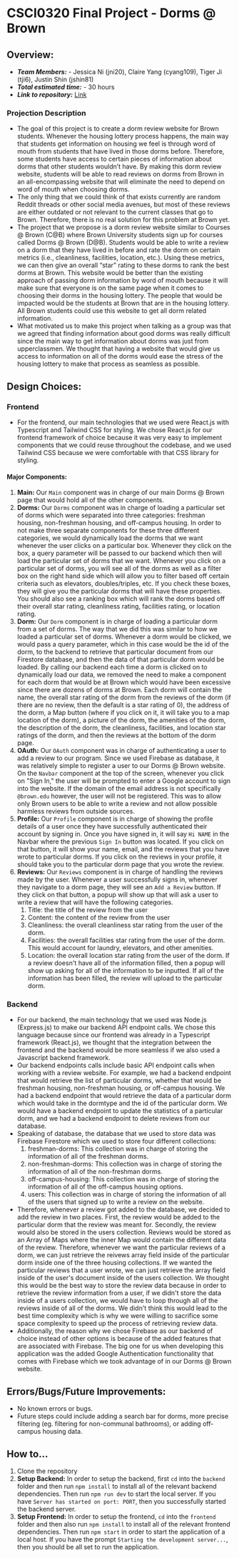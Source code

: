 # CSCI0320 Final Project - Dorms @ Brown

## Overview:

-   **_Team Members:_** - Jessica Ni (jni20), Claire Yang (cyang109), Tiger Ji (tji6), Justin Shin (jshin81)
-   **_Total estimated time:_**  - 30 hours
-   **_Link to repository:_** [Link](https://github.com/Dorms-Brown/Dorms-Brown)

### Projection Description

-   The goal of this project is to create a dorm review website for Brown students. Whenever the housing lottery process happens, the main way that students get information on housing we feel is through word of mouth from students that have lived in those dorms before. Therefore, some students have access to certain pieces of information about dorms that other students wouldn’t have. By making this dorm review website, students will be able to read reviews on dorms from Brown in an all-encompassing website that will eliminate the need to depend on word of mouth when choosing dorms.
-   The only thing that we could think of that exists currently are random Reddit threads or other social media avenues, but most of these reviews are either outdated or not relevant to the current classes that go to Brown. Therefore, there is no real solution for this problem at Brown yet.
-   The project that we propose is a dorm review website similar to Courses @ Brown (C@B) where Brown University students sign up for courses called Dorms @ Brown (D@B). Students would be able to write a review on a dorm that they have lived in before and rate the dorm on certain metrics (i.e., cleanliness, facilities, location, etc.). Using these metrics, we can then give an overall “star” rating to these dorms to rank the best dorms at Brown. This website would be better than the existing approach of passing dorm information by word of mouth because it will make sure that everyone is on the same page when it comes to choosing their dorms in the housing lottery. The people that would be impacted would be the students at Brown that are in the housing lottery. All Brown students could use this website to get all dorm related information.
-   What motivated us to make this project when talking as a group was that we agreed that finding information about good dorms was really difficult since the main way to get information about dorms was just from upperclassmen. We thought that having a website that would give us access to information on all of the dorms would ease the stress of the housing lottery to make that process as seamless as possible.

## Design Choices:

### Frontend

-   For the frontend, our main technologies that we used were React.js with Typescript and Tailwind CSS for styling. We chose React.js for our frontend framework of choice because it was very easy to implement components that we could reuse throughout the codebase, and we used Tailwind CSS because we were comfortable with that CSS library for styling.

#### Major Components:

1. **Main:** Our `Main` component was in charge of our main Dorms @ Brown page that would hold all of the other components.
2. **Dorms:** Our `Dorms` component was in charge of loading a particular set of dorms which were separated into three categories: freshman housing, non-freshman housing, and off-campus housing. In order to not make three separate components for these three different categories, we would dynamically load the dorms that we want whenever the user clicks on a particular box. Whenever they click on the box, a query parameter will be passed to our backend which then will load the particular set of dorms that we want. Whenever you click on a particular set of dorms, you will see all of the dorms as well as a filter box on the right hand side which will allow you to filter based off certain criteria such as elevators, doubles/triples, etc. If you check these boxes, they will give you the particular dorms that will have these properties. You should also see a ranking box which will rank the dorms based off their overall star rating, cleanliness rating, facilities rating, or location rating.
3. **Dorm:** Our `Dorm` component is in charge of loading a particular dorm from a set of dorms. The way that we did this was similar to how we loaded a particular set of dorms. Whenever a dorm would be clicked, we would pass a query parameter, which in this case would be the id of the dorm, to the backend to retrieve that particular document from our Firestore database, and then the data of that particular dorm would be loaded. By calling our backend each time a dorm is clicked on to dynamically load our data, we removed the need to make a component for each dorm that would be at Brown which would have been excessive since there are dozens of dorms at Brown. Each dorm will contain the name, the overall star rating of the dorm from the reviews of the dorm (if there are no review, then the default is a star rating of 0), the address of the dorm, a Map button (where if you click on it, it will take you to a map location of the dorm), a picture of the dorm, the amenities of the dorm, the description of the dorm, the cleanliness, facilities, and location star ratings of the dorm, and then the reviews at the bottom of the dorm page. 
4. **OAuth:** Our `OAuth` component was in charge of authenticating a user to add a review to our program. Since we used Firebase as database, it was relatively simple to register a user to our Dorms @ Brown website. On the `Navbar` component at the top of the screen, whenever you click on "Sign In," the user will be prompted to enter a Google account to sign into the website. If the domain of the email address is not specifically `@brown.edu` however, the user will not be registered. This was to allow only Brown users to be able to write a review and not allow possible harmless reviews from outside sources.
5. **Profile:** Our `Profile` component is in charge of showing the profile details of a user once they have successfully authenticated their account by signing in. Once you have signed in, it will say `Hi NAME` in the Navbar where the previous `Sign In` button was located. If you click on that button, it will show your name, email, and the reviews that you have wrote to particular dorms. If you click on the reviews in your profile, it should take you to the particular dorm page that you wrote the review.
6. **Reviews:** Our `Reviews` component is in charge of handling the reviews made by the user. Whenever a user successfully signs in, whenever they navigate to a dorm page, they will see an `Add a Review` button. If they click on that button, a popup will show up that will ask a user to write a review that will have the following categories.
    1. Title: the title of the review from the user
    2. Content: the content of the review from the user
    3. Cleanliness: the overall cleanliness star rating from the user of the dorm.
    4. Facilities: the overall facilities star rating from the user of the dorm. This would account for laundry, elevators, and other amenities. 
    5. Location: the overall location star rating from the user of the dorm. 
If a review doesn't have all of the information filled, then a popup will show up asking for all of the information to be inputted. If all of the information has been filled, the review will upload to the particular dorm. 
### Backend
- For our backend, the main technology that we used was Node.js (Express.js) to make our backend API endpoint calls. We chose this language because since our frontend was already in a Typescript framework (React.js), we thought that the integration between the frontend and the backend would be more seamless if we also used a Javascript backend framework. 
- Our backend endpoints calls include basic API endpoint calls when working with a review website. For example, we had a backend endpoint that would retrieve the list of particular dorms, whether that would be freshman housing, non-freshman housing, or off-campus housing. We had a backend endpoint that would retrieve the data of a particular dorm which would take in the dormtype and the id of the particular dorm. We would have a backend endpoint to update the statistics of a particular dorm, and we had a backend endpoint to delete reviews from our database. 
- Speaking of database, the database that we used to store data was Firebase Firestore which we used to store four different collections: 
    1. freshman-dorms: This collection was in charge of storing the information of all of the freshman dorms. 
    2. non-freshman-dorms: This collection was in charge of storing the information of all of the non-freshman dorms. 
    3. off-campus-housing: This collection was in charge of storing the information of all of the off-campus housing options. 
    4. users: This collection was in charge of storing the information of all of the users that signed up to write a review on the website. 
- Therefore, whenever a review got added to the database, we decided to add the review in two places. First, the review would be added to the particular dorm that the review was meant for. Secondly, the review would also be stored in the users collection. Reviews would be stored as an Array of Maps where the inner Map would contain the different data of the review. Therefore, whenever we want the particular reviews of a dorm, we can just retrieve the reivews array field inside of the particular dorm inside one of the three housing collections. If we wanted the particular reviews that a user wrote, we can just retrieve the array field inside of the user's document inside of the users collection. We thought this would be the best way to store the review data because in order to retrieve the review information from a user, if we didn't store the data inside of a users collection, we would have to loop through all of the reviews inside of all of the dorms. We didn't think this would lead to the best time complexity which is why we were willing to sacrifice some space complexity to speed up the process of retrieving review data. 
- Additionally, the reason why we chose Firebase as our backend of choice instead of other options is because of the added features that are associated with Firebase. The big one for us when developing this application was the added Google Authentication functionality that comes with Firebase which we took advantage of in our Dorms @ Brown website. 
## Errors/Bugs/Future Improvements:
-   No known errors or bugs.
- Future steps could include adding a search bar for dorms, more precise filtering (eg. filtering for non-communal bathrooms), or 
adding off-campus housing data.

## How to...
1. Clone the repository 
2. **Setup Backend:** In order to setup the backend, first `cd` into the `backend` folder and then run `npm install` to install all of the relevant backend dependencies. Then run `npm run dev` to start the local server. If you have `Server has started on port: PORT`, then you successfully started the backend server. 
3. **Setup Frontend:** In order to setup the frontend, `cd` into the `frontend` folder and then also run `npm install` to install all of the relevant frontend dependencies. Then run `npm start` in order to start the application of a local host. If you have the prompt `Starting the development server...`, then you should be all set to run the application. 
